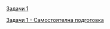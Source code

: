 [Задачи 1](https://github.com/igergow/java-easy-exams/ex-1.md)

[Задачи 1 - Самостоятелна подготовка](https://github.com/igergow/java-easy-exams/ex-1-easy.md)
